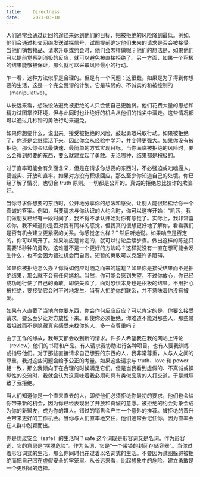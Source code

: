 ```yaml
---
title:    Directness
date:     2021-03-10
---
```


人们通常会通过迂回的途径来达到他们的目标，把被拒绝的风险降到最低。例如，他们会通过社交网络发送试探信号，试图提前确定他们未来的请求是否会被接受。当他们销售物品、请求升职或约会时，他们会怎样做呢？他们的想法是，如果他们可以提前觉察到消极的反应，就可以避免被直接拒绝了。另一方面，如果一个积极的结果能够被保证，那么就可以采取风险最小的行动。

乍一看，这种方法似乎是合理的。但是有一个问题：这很蠢。如果是为了得到你想要的生活，这是一个完全荒谬的计划。它是软弱的、不诚实的和被控制的（manipulative）。

从长远来看，想法设法避免被拒绝的人只会使自己更脆弱。他们花费大量的思想和精力试图掌控环境，但与此同时也让绝好的机会从他们的指尖中溜走。这些情况都可以通过几秒钟的勇敢行动来避免。

如果你想要什么，说出来。接受被拒绝的风险，鼓起勇敢采取行动。如果被拒绝了，你还是会继续活下来。因此你会从经验中学习，并变得更强大。如果你没有被拒绝，那么你会以最快速、最简单的方式实现目标。当你面临被拒绝的风险时，要么会得到想要的东西，要么就建立起了勇敢。无论哪种，结果都是积极的。

过于直率可能会有负面含义，但是在请求你想要的东西时，不必强迫或咄咄逼人。要诚实、开放和直率。如果对方没有积极回应，那么至少你知道自己的处境。你已经了解了情况，也切合 truth 原则。一切都是公开的。真诚的拒绝总比狡诈的欺骗好。

当你寻求你想要的东西时，公开地分享你的想法和感受。让别人能很轻松给你一个真诚的答案。例如，当要请求与你认识的人约会时，你可以这样开始：“凯茜，我们做朋友已经有一段时间了，我不得不承认开始对你有感觉了。实际上，我非常喜欢你。我不知道你是否对我有同样的感觉，但我真的很想更好地了解你，看看我们是否有机会建立更紧密的关系。你感觉怎么样？” 然后听她说。如果响应是否定的，你可以离开了。如果响应是肯定的，就可以讨论后续步骤。做出这样的陈述只需要15秒钟的勇敢。这难道不是一个更好的方法吗？这样就没有一直在想可能会发生什么，也不会因为错过机会而自责。短暂的勇敢可以克服许多阻碍。

如果你被拒绝怎么办？你将如何应对随之而来的尴尬？如果你是接受结果而不是拒绝结果，那么就不会有任何尴尬。当然，你可能会感到失望，不过你放心，你已经成功地行使了自己的勇敢。即使失败了，面对恐惧本身也是积极的结果。不用担心被拒绝，要接受它会时不时地发生。当有人拒绝你的联系，并不意味着你没有被爱。

如果有人直截了当地向你要东西，你会作何反应反应？可以肯定的是，你要么接受请求，要么至少让对方放松下来。即使你必须拒绝，你难道不能对那些人，那些带着坦诚而不是隐藏真实感受来找你的人，多一点尊重吗？

由于工作的缘故，我每天都会收到新的请求。许多人希望我在我的网站上评论（review）他们的书籍和产品。有人请求我协助进行各种项目。也有人要我训练或指导他们。对于那些直接请求自己想要的东西的人，我非常尊重，人与人之间的尊重，我对这些问题会给予公正的考量。如果这些请求与 truth、love 和 power 相一致，那么我倾向于在合理的时候满足它们。但是当我看到虚假的、不真诚或操纵性的交流时，我就会认为这意味着我必须和具有类似品质的人打交道，于是就导致了我拒绝。

当人们知道你是一个直来直去的人，即使他们必须拒绝你最初的要求，他们也会给你带来新的机会，因为你已经表现出了开放和真诚的意愿。被拒绝的约会对象会成为你的新盟友，成为你的媒人。错过的销售会产生一个意外的推荐。被拒绝的晋升会带来更好的工作机会。当你与人们直率地交往，他们通常会记住你，因为直率会在人群中脱颖而出。

你是想过安全（safe）的生活吗？safe 这个词既是形容词又是名词。作为形容词，它的意思是“摆脱危险”。作为名词，它是“一个带锁的封闭存储容器”。当你过着形容词式的生活，那么你同时也在过着以名词式的生活。不要因为试图躲避被拒绝而把自己困在虚假安全的牢笼里。从长远来看，比起想象中的危险，建立勇敢是一个更明智的选择。
